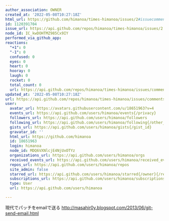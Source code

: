 ```yaml
---
author_association: OWNER
created_at: '2022-05-08T10:27:18Z'
html_url: https://github.com/himanoa/times-himanoa/issues/2#issuecomment-1120391704
id: 1120391704
issue_url: https://api.github.com/repos/himanoa/times-himanoa/issues/2
node_id: IC_kwDOHTMZ985Cx9IY
performed_via_github_app: 
reactions:
  "+1": 0
  "-1": 0
  confused: 0
  eyes: 0
  heart: 0
  hooray: 0
  laugh: 0
  rocket: 0
  total_count: 0
  url: https://api.github.com/repos/himanoa/times-himanoa/issues/comments/1120391704/reactions
updated_at: '2022-05-08T10:27:18Z'
url: https://api.github.com/repos/himanoa/times-himanoa/issues/comments/1120391704
user:
  avatar_url: https://avatars.githubusercontent.com/u/18651963?v=4
  events_url: https://api.github.com/users/himanoa/events{/privacy}
  followers_url: https://api.github.com/users/himanoa/followers
  following_url: https://api.github.com/users/himanoa/following{/other_user}
  gists_url: https://api.github.com/users/himanoa/gists{/gist_id}
  gravatar_id: ''
  html_url: https://github.com/himanoa
  id: 18651963
  login: himanoa
  node_id: MDQ6VXNlcjE4NjUxOTYz
  organizations_url: https://api.github.com/users/himanoa/orgs
  received_events_url: https://api.github.com/users/himanoa/received_events
  repos_url: https://api.github.com/users/himanoa/repos
  site_admin: false
  starred_url: https://api.github.com/users/himanoa/starred{/owner}{/repo}
  subscriptions_url: https://api.github.com/users/himanoa/subscriptions
  type: User
  url: https://api.github.com/users/himanoa

---
```

現代でパッチをemailで送る
http://masahir0y.blogspot.com/2013/06/git-send-email.html